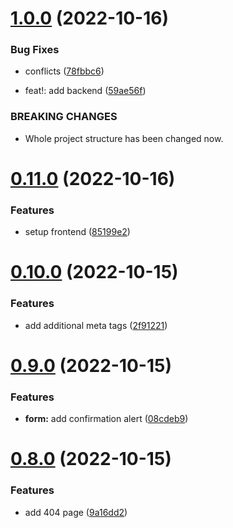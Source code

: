 # [1.0.0](https://github.com/onesoft-sudo/tes-website/compare/v0.11.0...v1.0.0) (2022-10-16)


### Bug Fixes

* conflicts ([78fbbc6](https://github.com/onesoft-sudo/tes-website/commit/78fbbc67ea6ce7501a7a4beb4fe99106fe0a9302))


* feat!: add backend ([59ae56f](https://github.com/onesoft-sudo/tes-website/commit/59ae56f276dd3fe2ad7988ce2f03519a43b30e6b))


### BREAKING CHANGES

* Whole project structure has been changed now.



# [0.11.0](https://github.com/onesoft-sudo/tes-website/compare/v0.10.0...v0.11.0) (2022-10-16)


### Features

* setup frontend ([85199e2](https://github.com/onesoft-sudo/tes-website/commit/85199e28b682d5525ee9b4dd9738ac7fec45ab70))



# [0.10.0](https://github.com/onesoft-sudo/tes-website/compare/v0.9.0...v0.10.0) (2022-10-15)


### Features

* add additional meta tags ([2f91221](https://github.com/onesoft-sudo/tes-website/commit/2f91221d5ef053c0084af406c5cfe685dec2bb6a))



# [0.9.0](https://github.com/onesoft-sudo/tes-website/compare/v0.8.0...v0.9.0) (2022-10-15)


### Features

* **form:** add confirmation alert ([08cdeb9](https://github.com/onesoft-sudo/tes-website/commit/08cdeb99398148e76012c0d722fd8e0e3392a506))



# [0.8.0](https://github.com/onesoft-sudo/tes-website/compare/v0.7.0...v0.8.0) (2022-10-15)


### Features

* add 404 page ([9a16dd2](https://github.com/onesoft-sudo/tes-website/commit/9a16dd24946fd9c5bbdf19bf736b09bd4fb91105))



